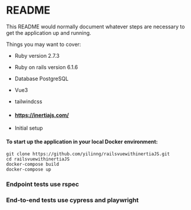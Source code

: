 # README

This README would normally document whatever steps are necessary to get the
application up and running.

Things you may want to cover:

-   Ruby version 2.7.3

-   Ruby on rails version 6.1.6

-   Database PostgreSQL

-   Vue3

-   tailwindcss

-   #### https://inertiajs.com/

-   Initial setup

#### To start up the application in your local Docker environment:

```
git clone https://github.com/yilinng/railsvuewithinertiaJS.git
cd railsvuewithinertiaJS
docker-compose build
docker-compose up
```

### Endpoint tests use rspec

### End-to-end tests use cypress and playwright
